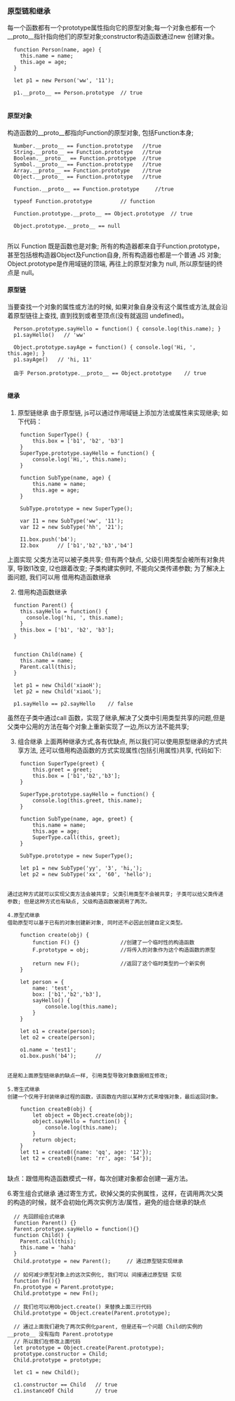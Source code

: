 ### 原型链和继承

  每一个函数都有一个prototype属性指向它的原型对象;每一个对象也都有一个__proto__指针指向他们的原型对象;constructor构造函数通过new 创建对象。

```
  function Person(name, age) {
    this.name = name;
    this.age = age;
  }
  
  let p1 = new Person('ww', '11');
  
  p1.__proto__ == Person.prototype  // true
  
```

#### 原型对象
  构造函数的__proto__都指向Function的原型对象, 包括Function本身;
```
  Number.__proto__ == Function.prototype   //true
  String.__proto__ == Function.prototype   //true
  Boolean.__proto__ == Function.prototype  //true
  Symbol.__proto__ == Function.prototype   //true
  Array.__proto__ == Function.prototype    //true
  Object.__proto__ == Function.prototype   //true
  
  Function.__proto__ == Function.prototype     //true
  
  typeof Function.prototype         // function
  
  Function.prototype.__proto__ == Object.prototype  // true
  
  Object.prototype.__proto__ == null
  
```
  所以 Function 既是函数也是对象; 所有的构造器都来自于Function.prototype，甚至包括根构造器Object及Function自身, 所有构造器也都是一个普通 JS 对象;
  Object.prototype是作用域链的顶端, 再往上的原型对象为 null, 所以原型链的终点是 null。
  
#### 原型链
  当要查找一个对象的属性或方法的时候, 如果对象自身没有这个属性或方法,就会沿着原型链往上查找, 直到找到或者至顶点(没有就返回 undefined)。
  
```
  Person.prototype.sayHello = function() { console.log(this.name); }
  p1.sayHello()   // 'ww'
  
  Object.prototype.sayAge = function() { console.log('Hi, ', this.age); }
  p1.sayAge()   // 'hi, 11'
  
  由于 Person.prototype.__proto__ == Object.prototype    // true 
  
```

#### 继承
 1. 原型链继承
    由于原型链, js可以通过作用域链上添加方法或属性来实现继承; 如下代码：
```
    function SuperType() {
        this.box = ['b1', 'b2', 'b3']
    }
    SuperType.prototype.sayHello = function() {
        console.log('Hi,', this.name);	
    }

    function SubType(name, age) {
        this.name = name;
        this.age = age;
    }

    SubType.prototype = new SuperType();

    var I1 = new SubType('ww', '11');
    var I2 = new SubType('hh', '21');
    
    I1.box.push('b4');
    I2.box      // ['b1','b2','b3','b4']
```
  上面实现 父类方法可以被子类共享; 但有两个缺点, 父级引用类型会被所有对象共享, 导致I1改变, I2也跟着改变; 子类构建实例时, 不能向父类传递参数;
  为了解决上面问题, 我们可以用 借用构造函数继承 
  
  2. 借用构造函数继承
  
```
  function Parent() {
    this.sayHello = function() {
      console.log('hi, ', this.name);
    }
    this.box = ['b1', 'b2', 'b3'];
  }


  function Child(name) {
    this.name = name;
    Parent.call(this);
  }

  let p1 = new Child('xiaoH');
  let p2 = new Child('xiaoL');
  
  p1.sayHello == p2.sayHello    // false
```
  虽然在子类中通过call 函数，实现了继承,解决了父类中引用类型共享的问题,但是父类中公用的方法在每个对象上重新实现了一边,所以方法不能共享;
  
  3. 组合继承
     上面两种继承方式,各有优缺点, 所以我们可以使用原型继承的方式共享方法, 还可以借用构造函数的方式实现属性(包括引用属性)共享, 代码如下: 
```
    function SuperType(greet) {
        this.greet = greet;
        this.box = ['b1','b2','b3'];
    }

    SuperType.prototype.sayHello = function() {
        console.log(this.greet, this.name);	
    }

    function SubType(name, age, greet) {
        this.name = name;
        this.age = age;
        SuperType.call(this, greet);
    }

    SubType.prototype = new SuperType();

    let p1 = new SubType('yy', '3', 'hi,');
    let p2 = new SubType('xx', '60', 'hello');
    
```
    通过这种方式就可以实现父类方法会被共享; 父类引用类型不会被共享; 子类可以给父类传递参数; 但是这种方式也有缺点, 父级构造函数被调用了两次。
    
    4.原型式继承
    借助原型可以基于已有的对象创建新对象, 同时还不必因此创建自定义类型。
    
```
    function create(obj) {
        function F() {}             //创建了一个临时性的构造函数
        F.prototype = obj;          //将传入的对象作为这个构造函数的原型
        
        return new F();             //返回了这个临时类型的一个新实例
    }
    
    let person = {
        name: 'test',
        box: ['b1','b2','b3'],
        sayHello() {
            console.log(this.name);
        }
    }

    let o1 = create(person);
    let o2 = create(person);
    
    o1.name = 'test1';
    o1.box.push('b4');      // 
    
```
    还是和上面原型链继承的缺点一样, 引用类型导致对象数据相互修改;  
    
    5.寄生式继承
    创建一个仅用于封装继承过程的函数，该函数在内部以某种方式来增强对象，最后返回对象。  
    
```
    function createB(obj) {
        let object = Object.create(obj);
        object.sayHello = function() {
            console.log(this.name);
        }
        return object;
    }
    let t1 = createB({name: 'qq', age: '12'});
    let t2 = createB({name: 'rr', age: '54'});
    
```
  缺点：跟借用构造函数模式一样，每次创建对象都会创建一遍方法。  
  
  6.寄生组合式继承
  通过寄生方式，砍掉父类的实例属性，这样，在调用两次父类的构造的时候，就不会初始化两次实例方法/属性，避免的组合继承的缺点
```
  // 先回顾组合式继承
  function Parent() {}
  Parent.prototype.sayHello = function(){}
  function Child() {
    Parent.call(this);    
    this.name = 'haha'
  } 
  Child.prototype = new Parent();     // 通过原型链实现继承
  
  // 如何减少原型对象上的这次实例化, 我们可以 间接通过原型链 实现
  function Fn(){}
  Fn.prototype = Parent.prototype;
  Child.prototype = new Fn();
  
  // 我们也可以用Object.create() 来替换上面三行代码
  Child.prototype = Object.create(Parent.prototype);

  // 通过上面我们避免了两次实例化parent, 但是还有一个问题 Child的实例的__proto__ 没有指向 Parent.prototype
  // 所以我们在修改上面代码
  let prototype = Object.create(Parent.prototype);
  prototype.constructor = Child;
  Child.prototype = prototype;
  
  let c1 = new Child();
  
  c1.constructor == Child   // true
  c1.instanceOf Child       // true
```
